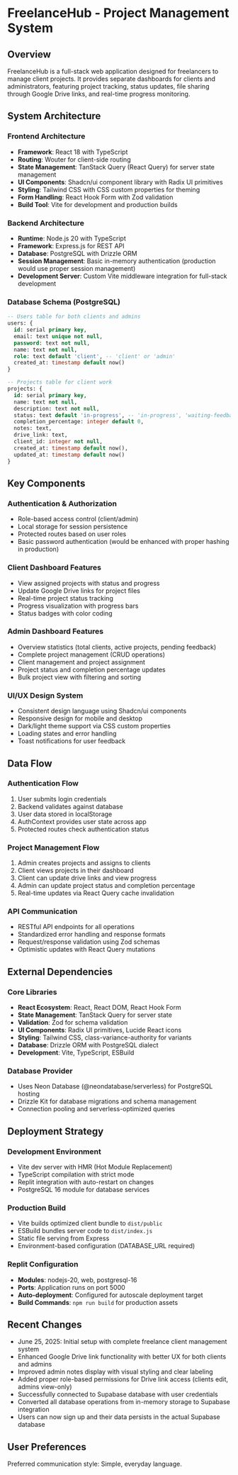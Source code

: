 # FreelanceHub - Project Management System

## Overview
FreelanceHub is a full-stack web application designed for freelancers to manage client projects. It provides separate dashboards for clients and administrators, featuring project tracking, status updates, file sharing through Google Drive links, and real-time progress monitoring.

## System Architecture

### Frontend Architecture
- **Framework**: React 18 with TypeScript
- **Routing**: Wouter for client-side routing
- **State Management**: TanStack Query (React Query) for server state management
- **UI Components**: Shadcn/ui component library with Radix UI primitives
- **Styling**: Tailwind CSS with CSS custom properties for theming
- **Form Handling**: React Hook Form with Zod validation
- **Build Tool**: Vite for development and production builds

### Backend Architecture
- **Runtime**: Node.js 20 with TypeScript
- **Framework**: Express.js for REST API
- **Database**: PostgreSQL with Drizzle ORM
- **Session Management**: Basic in-memory authentication (production would use proper session management)
- **Development Server**: Custom Vite middleware integration for full-stack development

### Database Schema (PostgreSQL)
```sql
-- Users table for both clients and admins
users: {
  id: serial primary key,
  email: text unique not null,
  password: text not null,
  name: text not null,
  role: text default 'client', -- 'client' or 'admin'
  created_at: timestamp default now()
}

-- Projects table for client work
projects: {
  id: serial primary key,
  name: text not null,
  description: text not null,
  status: text default 'in-progress', -- 'in-progress', 'waiting-feedback', 'complete'
  completion_percentage: integer default 0,
  notes: text,
  drive_link: text,
  client_id: integer not null,
  created_at: timestamp default now(),
  updated_at: timestamp default now()
}
```

## Key Components

### Authentication & Authorization
- Role-based access control (client/admin)
- Local storage for session persistence
- Protected routes based on user roles
- Basic password authentication (would be enhanced with proper hashing in production)

### Client Dashboard Features
- View assigned projects with status and progress
- Update Google Drive links for project files
- Real-time project status tracking
- Progress visualization with progress bars
- Status badges with color coding

### Admin Dashboard Features
- Overview statistics (total clients, active projects, pending feedback)
- Complete project management (CRUD operations)
- Client management and project assignment
- Project status and completion percentage updates
- Bulk project view with filtering and sorting

### UI/UX Design System
- Consistent design language using Shadcn/ui components
- Responsive design for mobile and desktop
- Dark/light theme support via CSS custom properties
- Loading states and error handling
- Toast notifications for user feedback

## Data Flow

### Authentication Flow
1. User submits login credentials
2. Backend validates against database
3. User data stored in localStorage
4. AuthContext provides user state across app
5. Protected routes check authentication status

### Project Management Flow
1. Admin creates projects and assigns to clients
2. Client views projects in their dashboard
3. Client can update drive links and view progress
4. Admin can update project status and completion percentage
5. Real-time updates via React Query cache invalidation

### API Communication
- RESTful API endpoints for all operations
- Standardized error handling and response formats
- Request/response validation using Zod schemas
- Optimistic updates with React Query mutations

## External Dependencies

### Core Libraries
- **React Ecosystem**: React, React DOM, React Hook Form
- **State Management**: TanStack Query for server state
- **Validation**: Zod for schema validation
- **UI Components**: Radix UI primitives, Lucide React icons
- **Styling**: Tailwind CSS, class-variance-authority for variants
- **Database**: Drizzle ORM with PostgreSQL dialect
- **Development**: Vite, TypeScript, ESBuild

### Database Provider
- Uses Neon Database (@neondatabase/serverless) for PostgreSQL hosting
- Drizzle Kit for database migrations and schema management
- Connection pooling and serverless-optimized queries

## Deployment Strategy

### Development Environment
- Vite dev server with HMR (Hot Module Replacement)
- TypeScript compilation with strict mode
- Replit integration with auto-restart on changes
- PostgreSQL 16 module for database services

### Production Build
- Vite builds optimized client bundle to `dist/public`
- ESBuild bundles server code to `dist/index.js`
- Static file serving from Express
- Environment-based configuration (DATABASE_URL required)

### Replit Configuration
- **Modules**: nodejs-20, web, postgresql-16
- **Ports**: Application runs on port 5000
- **Auto-deployment**: Configured for autoscale deployment target
- **Build Commands**: `npm run build` for production assets

## Recent Changes
- June 25, 2025: Initial setup with complete freelance client management system
- Enhanced Google Drive link functionality with better UX for both clients and admins
- Improved admin notes display with visual styling and clear labeling
- Added proper role-based permissions for Drive link access (clients edit, admins view-only)
- Successfully connected to Supabase database with user credentials
- Converted all database operations from in-memory storage to Supabase integration
- Users can now sign up and their data persists in the actual Supabase database

## User Preferences
Preferred communication style: Simple, everyday language.